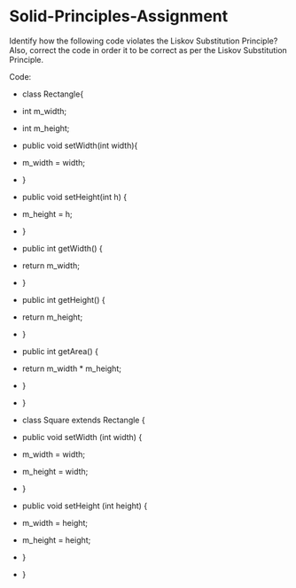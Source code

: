 # Solid-Principles-Assignment

Identify how the following code violates the Liskov Substitution Principle? Also, correct the code in order it to be correct as per the Liskov Substitution Principle.


Code:
- class Rectangle{
 - int m_width;
 - int m_height;
 
 - public void setWidth(int width){
 -   m_width = width;
 - }
 
 - public void setHeight(int h) {
 -  m_height = h;
 - }
 
 - public int getWidth() {
 - return m_width;
 - }
 
 - public int getHeight() {
 - return m_height;
 - }
 
 - public int getArea() {
 - return m_width * m_height;
 - }
 
- }

- class Square extends Rectangle {
- public void setWidth (int width) {
-  m_width = width;
-   m_height = width;
- }
 
- public void setHeight (int height) {
-   m_width = height;
-   m_height = height;
- }
- }
